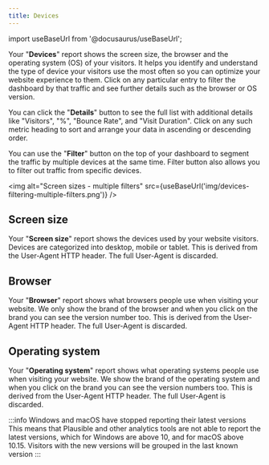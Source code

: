 ```yaml
---
title: Devices
---
```


import useBaseUrl from '@docusaurus/useBaseUrl';

Your "**Devices**" report shows the screen size, the browser and the operating system (OS) of your visitors. It helps you identify and understand the type of device your visitors use the most often so you can optimize your website experience to them. Click on any particular entry to filter the dashboard by that traffic and see further details such as the browser or OS version.

You can click the "**Details**" button to see the full list with additional details like "Visitors", "%", "Bounce Rate", and "Visit Duration". Click on any such metric heading to sort and arrange your data in ascending or descending order. 

You can use the "**Filter**" button on the top of your dashboard to segment the traffic by multiple devices at the same time. Filter button also allows you to filter out traffic from specific devices.

<img alt="Screen sizes - multiple filters" src={useBaseUrl('img/devices-filtering-multiple-filters.png')} />

## Screen size

Your "**Screen size**" report shows the devices used by your website visitors. Devices are categorized into desktop, mobile or tablet. This is derived from the User-Agent HTTP header. The full User-Agent is discarded.

## Browser

Your "**Browser**" report shows what browsers people use when visiting your website. We only show the brand of the browser and when you click on the brand you can see the version number too. This is derived from the User-Agent HTTP header. The full User-Agent is discarded.

## Operating system

Your "**Operating system**" report shows what operating systems people use when visiting your website. We show the brand of the operating system and when you click on the brand you can see the version numbers too. This is derived from the User-Agent HTTP header. The full User-Agent is discarded.

:::info Windows and macOS have stopped reporting their latest versions
This means that Plausible and other analytics tools are not able to report the latest versions, which for Windows are above 10, and for macOS above 10.15. Visitors with the new versions will be grouped in the last known version
:::
